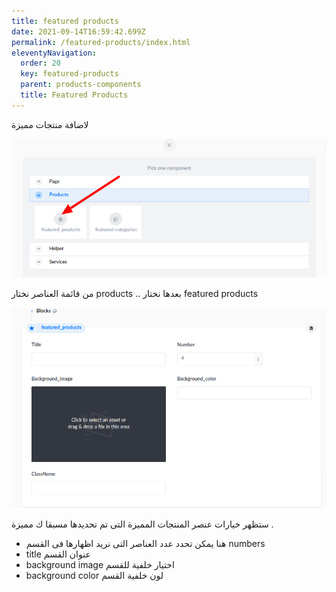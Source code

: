 ```yaml
---
title: featured products
date: 2021-09-14T16:59:42.699Z
permalink: /featured-products/index.html
eleventyNavigation:
  order: 20
  key: featured-products
  parent: products-components
  title: Featured Products
---
```

لاضافة منتجات مميزة 

![](/static/img/featured-products.png)

من قائمة العناصر نختار products .. بعدها نختار featured products

![](/static/img/featured-products1.png)

ستظهر خيارات عنصر المنتجات المميزة التى تم تحديدها مسبقا ك مميزة . 

* هنا يمكن تحدد عدد العناصر التى نريد اظهارها فى القسم  numbers
* title عنوان القسم
* background image اختيار خلفية للقسم
* background color لون خلفية القسم